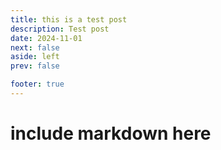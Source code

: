 ```yaml
---
title: this is a test post
description: Test post
date: 2024-11-01
next: false
aside: left
prev: false

footer: true
---
```


# include markdown here
